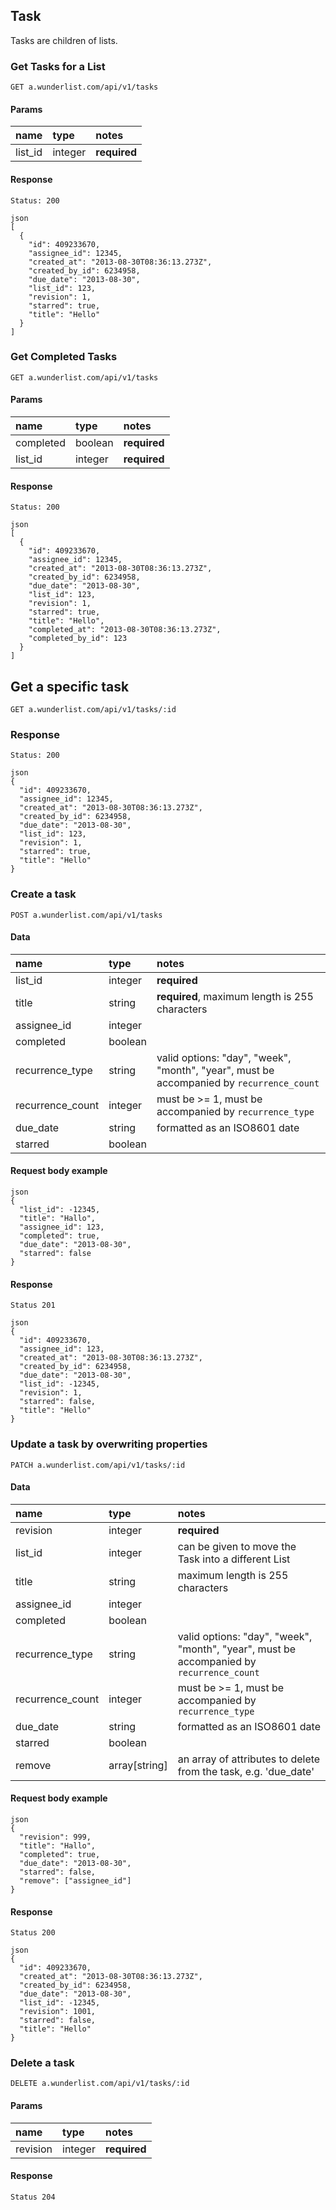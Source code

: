## Task

Tasks are children of lists.

### Get Tasks for a List

    GET a.wunderlist.com/api/v1/tasks

#### Params

name              | type    | notes
:-----------------|:--------|:------------
list_id           | integer | **required**

#### Response

    Status: 200

    json
    [
      {
        "id": 409233670,
        "assignee_id": 12345,
        "created_at": "2013-08-30T08:36:13.273Z",
        "created_by_id": 6234958,
        "due_date": "2013-08-30",
        "list_id": 123,
        "revision": 1,
        "starred": true,
        "title": "Hello"
      }
    ]

### Get Completed Tasks

    GET a.wunderlist.com/api/v1/tasks

#### Params

name              | type    | notes
:-----------------|:--------|:------------
completed         | boolean | **required**
list_id           | integer  | **required**

#### Response

    Status: 200

    json
    [
      {
        "id": 409233670,
        "assignee_id": 12345,
        "created_at": "2013-08-30T08:36:13.273Z",
        "created_by_id": 6234958,
        "due_date": "2013-08-30",
        "list_id": 123,
        "revision": 1,
        "starred": true,
        "title": "Hello",
        "completed_at": "2013-08-30T08:36:13.273Z",
        "completed_by_id": 123
      }
    ]

## Get a specific task

    GET a.wunderlist.com/api/v1/tasks/:id

### Response

    Status: 200

    json
    {
      "id": 409233670,
      "assignee_id": 12345,
      "created_at": "2013-08-30T08:36:13.273Z",
      "created_by_id": 6234958,
      "due_date": "2013-08-30",
      "list_id": 123,
      "revision": 1,
      "starred": true,
      "title": "Hello"
    }

### Create a task

    POST a.wunderlist.com/api/v1/tasks

#### Data

name              | type    | notes
:-----------------|:--------|:------------
list_id           | integer | **required**
title             | string  | **required**, maximum length is 255 characters
assignee_id       | integer
completed         | boolean
recurrence_type   | string  | valid options: "day", "week", "month", "year", must be accompanied by `recurrence_count`
recurrence_count  | integer | must be >= 1, must be accompanied by `recurrence_type`
due_date          | string  | formatted as an ISO8601 date
starred           | boolean

#### Request body example

    json
    {
      "list_id": -12345,
      "title": "Hallo",
      "assignee_id": 123,
      "completed": true,
      "due_date": "2013-08-30",
      "starred": false
    }

#### Response

    Status 201

    json
    {
      "id": 409233670,
      "assignee_id": 123,
      "created_at": "2013-08-30T08:36:13.273Z",
      "created_by_id": 6234958,
      "due_date": "2013-08-30",
      "list_id": -12345,
      "revision": 1,
      "starred": false,
      "title": "Hello"
    }

### Update a task by overwriting properties

    PATCH a.wunderlist.com/api/v1/tasks/:id

#### Data

name              | type          | notes
:-----------------|:--------------|:------------
revision          | integer       | **required**
list_id           | integer       | can be given to move the Task into a different List
title             | string        | maximum length is 255 characters
assignee_id       | integer
completed         | boolean
recurrence_type   | string        | valid options: "day", "week", "month", "year", must be accompanied by `recurrence_count`
recurrence_count  | integer       | must be >= 1, must be accompanied by `recurrence_type`
due_date          | string        | formatted as an ISO8601 date
starred           | boolean
remove            | array[string] | an array of attributes to delete from the task, e.g. 'due_date'

#### Request body example

    json
    {
      "revision": 999,
      "title": "Hallo",
      "completed": true,
      "due_date": "2013-08-30",
      "starred": false,
      "remove": ["assignee_id"]
    }

#### Response

    Status 200

    json
    {
      "id": 409233670,
      "created_at": "2013-08-30T08:36:13.273Z",
      "created_by_id": 6234958,
      "due_date": "2013-08-30",
      "list_id": -12345,
      "revision": 1001,
      "starred": false,
      "title": "Hello"
    }

### Delete a task

    DELETE a.wunderlist.com/api/v1/tasks/:id

#### Params

name              | type    | notes
:-----------------|:--------|:------------
revision          | integer | **required**

#### Response

    Status 204
